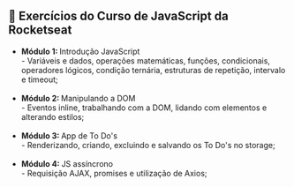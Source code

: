 <h2> 📖 Exercícios do Curso de JavaScript da Rocketseat</h2> 
  <ul>
    <li><strong>Módulo 1: </strong>Introdução JavaScript <br>
    - Variáveis e dados, operações matemáticas, funções, condicionais, operadores lógicos, condição ternária, estruturas de repetição, intervalo e timeout;
    </li><br>
    <li><strong>Módulo 2: </strong>Manipulando a DOM <br>
    - Eventos inline, trabalhando com a DOM, lidando com elementos e alterando estilos;
    </li><br>
    <li><strong>Módulo 3: </strong>App de To Do's <br>
    - Renderizando, criando, excluindo e salvando os To Do's no storage;
    </li><br>
    <li><strong>Módulo 4: </strong>JS assíncrono <br> 
    - Requisição AJAX, promises e utilização de Axios;
    </li>
  </ul>
